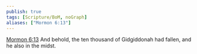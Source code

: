 ```yaml
---
publish: true
tags: [Scripture/BoM, noGraph]
aliases: ["Mormon 6:13"]
---
```

[Mormon 6:13](https://churchofjesuschrist.org/study/scriptures/bofm/morm/6?lang=eng&id=p13#p13) And behold, the ten thousand of Gidgiddonah had fallen, and he also in the midst.
